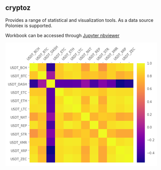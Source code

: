 ## cryptoz

Provides a range of statistical and visualization tools. As a data source Poloniex is supported.

Workbook can be accessed through [Jupyter nbviewer](http://nbviewer.jupyter.org/github/polakowo/cryptoz/blob/master/Workbook.ipynb)

![corr-matrix](corr-matrix.png)
